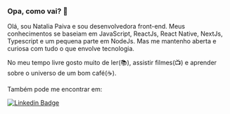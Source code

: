 ### Opa, como vai? 👋

Olá, sou Natalia Paiva e sou desenvolvedora front-end. Meus conhecimentos se baseiam em JavaScript, ReactJs, React Native, NextJs, Typescript e um pequena parte em NodeJs. Mas me mantenho aberta e curiosa com tudo o que envolve tecnologia.

No meu tempo livre gosto muito de ler(📚), assistir filmes(📺) e aprender sobre o universo de um bom café(☕).

Também pode me encontrar em:

[![Linkedin Badge](https://img.shields.io/badge/-LinkedIn-blue?style=flat-square&logo=Linkedin&logoColor=white&link=https://www.linkedin.com/in/natalia-paiva)](https://www.linkedin.com/in/natalia-paiva)
